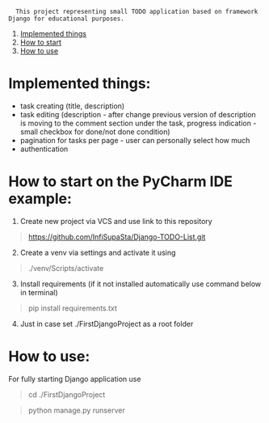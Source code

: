       This project representing small TODO application based on framework Django for educational purposes.




1. [Implemented things](#Implemented-things)
2. [How to start](#How-to-start-on-the-PyCharm-IDE-example)
3. [How to use](#How-to-use)


# Implemented things:
- task creating (title, description)
- task editing (description - after change previous version of description is moving to the comment section under the task, progress indication - small checkbox for done/not done condition)
- pagination for tasks per page - user can personally select how much
- authentication

# How to start on the PyCharm IDE example:

1) Create new project via VCS and use link to this repository

> https://github.com/InfiSupaSta/Django-TODO-List.git

2) Create a venv via settings and activate it using

> ./venv/Scripts/activate

3) Install requirements (if it not installed automatically use command below in terminal)

> pip install requirements.txt

4) Just in case set ./FirstDjangoProject as a root folder

# How to use:

For fully starting Django application use

> cd ./FirstDjangoProject

> python manage.py runserver

